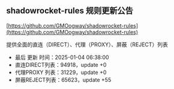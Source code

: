 ## shadowrocket-rules 规则更新公告

[https://github.com/GMOogway/shadowrocket-rules](https://github.com/GMOogway/shadowrocket-rules)

提供全面的直连（DIRECT）、代理（PROXY）、屏蔽（REJECT）列表
- 最后 更新 时间：2025-01-04 06:38:00
- 直连DIRECT列表：94918，update +0
- 代理PROXY 列表：31229，update +0
- 屏蔽REJECT列表：65623，update +55